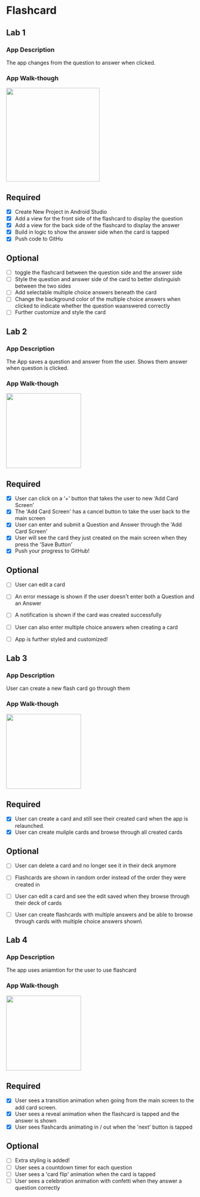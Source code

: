 # Flashcard 

## Lab 1

### App Description
The app changes from the question to answer when clicked. 

### App Walk-though

<img src="https://raw.githubusercontent.com/Shariar365/Flashcard/master/Screen%20Recording%202021-02-21%20at%2011.41.41.12%20PM.gif" width="250" />

## Required
- [x] Create New Project in Android Studio
- [x] Add a view for the front side of the flashcard to display the question
- [x] Add a view for the back side of the flashcard to display the answer
- [x] Build in logic to show the answer side when the card is tapped
- [x] Push code to GitHu
## Optional
- [ ] toggle the flashcard between the question side and the answer side
- [ ] Style the question and answer side of the card to better distinguish between the two sides
- [ ] Add selectable multiple choice answers beneath the card
- [ ] Change the background color of the multiple choice answers when clicked to indicate whether the question waanswered correctly
- [ ] Further customize and style the card

## Lab 2

### App Description
The App saves a question and answer from the user. Shows them answer when question is clicked.

### App Walk-though


<img src="https://github.com/Shariar365/Flashcard/blob/master/merge_from_ofoct.gif?raw=true.gif" width=200><br>


## Required
- [x] User can click on a ‘+’ button that takes the user to new ‘Add Card Screen’
- [x] The 'Add Card Screen' has a cancel button to take the user back to the main screen
- [x] User can enter and submit a Question and Answer through the 'Add Card Screen'
- [x] User will see the card they just created on the main screen when they press the 'Save Button'
- [x] Push your progress to GitHub!

## Optional
- [ ] User can edit a card
- [ ] An error message is shown if the user doesn't enter both a Question and an Answer
- [ ] A notification is shown if the card was created successfully
- [ ] User can also enter multiple choice answers when creating a card
- [ ] App is further styled and customized!


## Lab 3

### App Description
User can create a new flash card go through them 

### App Walk-though

<img src="https://github.com/Shariar365/Flashcard/blob/master/Screen-Recording-2021-03-20-at-1.gif?raw=true" width=200><br>

## Required
- [x] User can create a card and still see their created card when the app is relaunched.
- [x] User can create muliple cards and browse through all created cards

## Optional
- [ ] User can delete a card and no longer see it in their deck anymore
- [ ] Flashcards are shown in random order instead of the order they were created in
- [ ] User can edit a card and see the edit saved when they browse through their deck of cards
- [ ] User can create flashcards with multiple answers and be able to browse through cards with multiple choice answers shown\


## Lab 4

### App Description
The app uses aniamtion for the user to use flashcard

### App Walk-though

<img src="https://github.com/Shariar365/Flashcard/blob/master/ezgif.com-gif-maker.gif" width=200><br>


## Required
- [x] User sees a transition animation when going from the main screen to the add card screen.
- [x] User sees a reveal animation when the flashcard is tapped and the answer is shown
- [x] User sees flashcards animating in / out when the 'next' button is tapped

## Optional
- [ ] Extra styling is added!
- [ ] User sees a countdown timer for each question
- [ ] User sees a 'card flip' animation when the card is tapped
- [ ] User sees a celebration animation with confetti when they answer a question correctly
